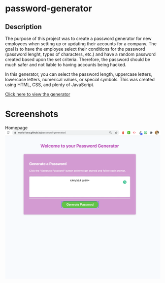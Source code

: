 # password-generator

## Description
The purpose of this project was to create a password generator for new employees when setting up or updating their accounts for a company. The goal is to have the employee select their conditions for the password (password lenght, types of characters, etc.) and have a random password created based upon the set criteria. Therefore, the password should be much safer and not liable to having accounts being hacked. 

In this generator, you can select the password length, uppercase letters, lowercase letters, numerical values, or special symbols. This was created using HTML, CSS, and plenty of JavaScript. 

[Click here to view the generator](https://maria-lara.github.io/password-generator/)

# Screenshots
Homepage ![screenshot of homepage](https://github.com/maria-lara/password-generator/blob/main/Screen%20Shot%202021-01-14%20at%209.48.53%20PM.png)
